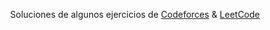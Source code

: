 <p align="center">
  Soluciones de algunos ejercicios de <a href="https://codeforces.com">Codeforces</a> & <a href="https://leetcode.com">LeetCode</a>
</p>
